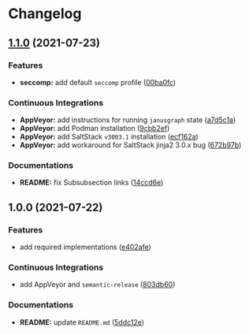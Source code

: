 # Changelog

## [1.1.0](https://github.com/extra2000/janusgraph-formula/compare/v1.0.0...v1.1.0) (2021-07-23)


### Features

* **seccomp:** add default `seccomp` profile ([00ba0fc](https://github.com/extra2000/janusgraph-formula/commit/00ba0fc484968e39e6005cfef7cd4be1faa8e595))


### Continuous Integrations

* **AppVeyor:** add instructions for running `janusgraph` state ([a7d5c1a](https://github.com/extra2000/janusgraph-formula/commit/a7d5c1a5b97562c623e0f1e2fa131e3f1ed5fdca))
* **AppVeyor:** add Podman installation ([9cbb2ef](https://github.com/extra2000/janusgraph-formula/commit/9cbb2ef0ed477de06f1df81b72059bc0645e5914))
* **AppVeyor:** add SaltStack `v3003.1` installation ([ecf162a](https://github.com/extra2000/janusgraph-formula/commit/ecf162aa42e62d79731cdb5d069b6eef65d4b897))
* **AppVeyor:** add workaround for SaltStack jinja2 3.0.x bug ([672b97b](https://github.com/extra2000/janusgraph-formula/commit/672b97b552bbeccec707a914d9b90c5a24b68d99))


### Documentations

* **README:** fix Subsubsection links ([14ccd6e](https://github.com/extra2000/janusgraph-formula/commit/14ccd6ece8b170e4f9313a7c65d19d2bbc3e79e5))

## 1.0.0 (2021-07-22)


### Features

* add required implementations ([e402afe](https://github.com/extra2000/janusgraph-formula/commit/e402afe42587cd349c66b5c308458e9d99c7cdf3))


### Continuous Integrations

* add AppVeyor and `semantic-release` ([803db60](https://github.com/extra2000/janusgraph-formula/commit/803db60045334fa607c05c0a2b5b8a2ce8aebc1b))


### Documentations

* **README:** update `README.md` ([5ddc12e](https://github.com/extra2000/janusgraph-formula/commit/5ddc12eb7fd0e0e05e196bb03c127496cb8b6cf4))

